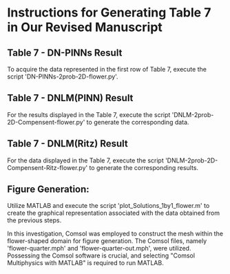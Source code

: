 # Instructions for Generating Table 7 in Our Revised Manuscript
## Table 7 - DN-PINNs Result
To acquire the data represented in the first row of Table 7, execute the script 'DN-PINNs-2prob-2D-flower.py'.

## Table 7 - DNLM(PINN) Result
For the results displayed in the Table 7, execute the script 'DNLM-2prob-2D-Compensent-flower.py' to generate the corresponding data.

## Table 7 - DNLM(Ritz) Result
For the data displayed in the Table 7, execute the script 'DNLM-2prob-2D-Compensent-Ritz-flower.py' to generate the corresponding results.

## Figure Generation:
Utilize MATLAB and execute the script 'plot_Solutions_1by1_flower.m' to create the graphical representation associated with the data obtained from the previous steps.

In this investigation, Comsol was employed to construct the mesh within the flower-shaped domain for figure generation. The Comsol files, namely 'flower-quarter.mph' and 'flower-quarter-out.mph', were utilized. Possessing the Comsol software is crucial, and selecting "Comsol Multiphysics with MATLAB" is required to run MATLAB.

